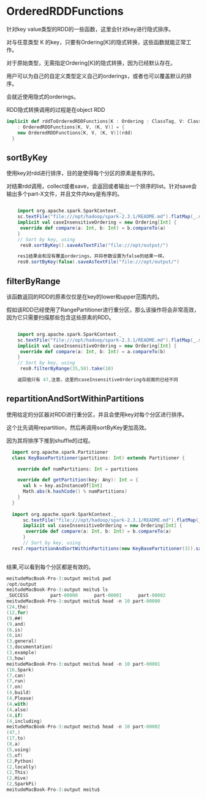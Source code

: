 
# OrderedRDDFunctions

针对key value类型的RDD的一些函数，这里会针对key进行隐式排序。

对与任意类型 K 的key，只要有Ordering[K]的隐式转换，这些函数就能正常工作。

对于原始类型，无需指定Ordering[K]的隐式转换，因为已经默认存在。

用户可以为自己的自定义类型定义自己的orderings，或者也可以覆盖默认的排序。

会就近使用隐式的orderings。

RDD隐式转换调用的过程是在object RDD

```scala
implicit def rddToOrderedRDDFunctions[K : Ordering : ClassTag, V: ClassTag](rdd: RDD[(K, V)])
    : OrderedRDDFunctions[K, V, (K, V)] = {
    new OrderedRDDFunctions[K, V, (K, V)](rdd)
  }
```

## sortByKey

使用key对rdd进行排序，目的是使得每个分区的原素是有序的。

对结果rdd调用，collect或者save，会返回或者输出一个排序的list。针对save会输出多个part-X文件，并且文件内key是有序的。

```scala

    import org.apache.spark.SparkContext._
    sc.textFile("file:///opt/hadoop/spark-2.3.1/README.md").flatMap(_.split("\\s+")).map((_,1)).reduceByKey(_+_).map(each=>(each._2,each._1))
    implicit val caseInsensitiveOrdering = new Ordering[Int] {
     override def compare(a: Int, b: Int) = b.compareTo(a)
    }
    // Sort by key, using 
     res0.sortByKey().saveAsTextFile("file:///opt/output/")

    res1结果会和没有覆盖orderings，并将参数设置为false的结果一样。
    res0.sortByKey(false).saveAsTextFile("file:///opt/output/")
```

## filterByRange

该函数返回的RDD的原素仅仅是在key的lower和upper范围内的。

假如该RDD已经使用了RangePartitioner进行重分区，那么该操作将会非常高效，因为它只需要扫描那些包含这些原素的RDD。

```scala

    import org.apache.spark.SparkContext._
    sc.textFile("file:///opt/hadoop/spark-2.3.1/README.md").flatMap(_.split("\\s+")).map((_,1)).reduceByKey(_+_).map(each=>(each._2,each._1))
    implicit val caseInsensitiveOrdering = new Ordering[Int] {
     override def compare(a: Int, b: Int) = a.compareTo(b)
    }
    // Sort by key, using 
     res0.filterByRange(35,50).take(10)

    返回值只有 47,注意，这里的caseInsensitiveOrdering与前面的已经不同
```

## repartitionAndSortWithinPartitions

使用给定的分区器对RDD进行重分区，并且会使用key对每个分区进行排序。

这个比先调用repartition，然后再调用sortByKey更加高效。

因为其将排序下推到shuffle的过程。

```scala
  import org.apache.spark.Partitioner
  class KeyBasePartitioner(partitions: Int) extends Partitioner {

    override def numPartitions: Int = partitions

    override def getPartition(key: Any): Int = {
      val k = key.asInstanceOf[Int]
      Math.abs(k.hashCode() % numPartitions)
    }
  }
  
  import org.apache.spark.SparkContext._
      sc.textFile("file:///opt/hadoop/spark-2.3.1/README.md").flatMap(_.split("\\s+")).map((_,1)).reduceByKey(_+_).map(each=>(each._2,each._1))
      implicit val caseInsensitiveOrdering = new Ordering[Int] {
       override def compare(a: Int, b: Int) = b.compareTo(a)
      }
      // Sort by key, using 
  res7.repartitionAndSortWithinPartitions(new KeyBasePartitioner(3)).saveAsTextFile("file:///opt/output/")
  
```
结果,可以看到每个分区都是有效的。
```scala
meitudeMacBook-Pro-3:output meitu$ pwd
/opt/output
meitudeMacBook-Pro-3:output meitu$ ls
_SUCCESS        part-00000      part-00001      part-00002
meitudeMacBook-Pro-3:output meitu$ head -n 10 part-00000 
(24,the)
(12,for)
(9,##)
(9,and)
(6,is)
(6,in)
(3,general)
(3,documentation)
(3,example)
(3,how)
meitudeMacBook-Pro-3:output meitu$ head -n 10 part-00001
(16,Spark)
(7,can)
(7,run)
(7,on)
(4,build)
(4,Please)
(4,with)
(4,also)
(4,if)
(4,including)
meitudeMacBook-Pro-3:output meitu$ head -n 10 part-00002
(47,)
(17,to)
(8,a)
(5,using)
(5,of)
(2,Python)
(2,locally)
(2,This)
(2,Hive)
(2,SparkPi)
meitudeMacBook-Pro-3:output meitu$ 
```

